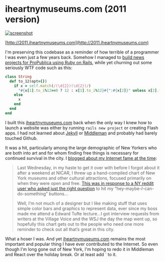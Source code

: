# iheartnymuseums.com (2011 version)

<a href="http://2011.iheartnymuseums.com"><img src="http://danwin.com/words/wp-content/uploads/2011/02/iheartmuseumsscreengrab.png" alt="screenshot"></a>

[http://2011.iheartnymuseums.com](http://2011.iheartnymuseums.com)

I'm preserving this codebase as a reminder of how terrible of a programmer I was even just a few years back. Somehow I managed to [build news projects for ProPublica using Ruby on Rails](http://www.propublica.org/site/author/dan_nguyen), while yet churning out some seriously WTF code such as this:

~~~ruby
class String
  def to_12(opt={})
    if x = self.match(/(\d{2})(\d{2})/)
      "#{x[1].to_i%12==0 ? 12 : x[1].to_i%12}#{":#{x[2]}" unless x[2].to_i==0}#{x[1].to_i<12 || x[1].to_i==24 ? 'AM' : 'PM'}"
    else
      x
    end
  end
end
~~~

I built this [iheartnymuseums.com](http://iheartnymuseums.com) back when the only way I knew how to launch a website was either by running `rails new project` or creating Flash apps. I had not learned about [Jekyll](https://jekyllrb.com/) or [Middleman](https://github.com/middleman/middleman) and probably had barely touched Github.  

It was a hit, particularly among the large demographic of New Yorkers who are both into art and for whom finding free things is necessary for continued survival in the city. I [blogged about my Internet fame at the time](http://danwin.com/2011/02/the-free-list-of-free-new-york-museums-iheartnymuseums-com/):

> Last Wednesday, in my haste to get it over with before I forgot about it after a weekend at NICAR, I threw up a hand-compiled chart of New York museums and other cultural attractions, focused primarily on when they were open and free. [This was in response to a NY reddit user who asked just the right question](http://www.reddit.com/r/nyc/comments/fk7fg/you_know_what_i_think_would_be_useful_something/) to hit my “hey-maybe-*I*-can-do-something” buttons...
> 
> Well, I’m not much of a designer but I like making stuff that uses simple color bars and graphics to represent data, ever since my boss made me attend a Edward Tufte lecture...I got interview requests from writers at the Village Voice and the WSJ the day the map went up, so hopefully this chart gets out to the people who need one more reminder to check out all that’s great in this city.

What a hoser I was. And yet [iheartnymuseums.com](http://iheartnymuseums.com) remains the most important and popular thing I have ever contributed to the Internet. So even though I'm long gone out of New York, I'm hoping to redo it in Middleman and React over the holiday break. Or at least add `<link rel="stylesheet" href="bootstrap.css"> to it.
